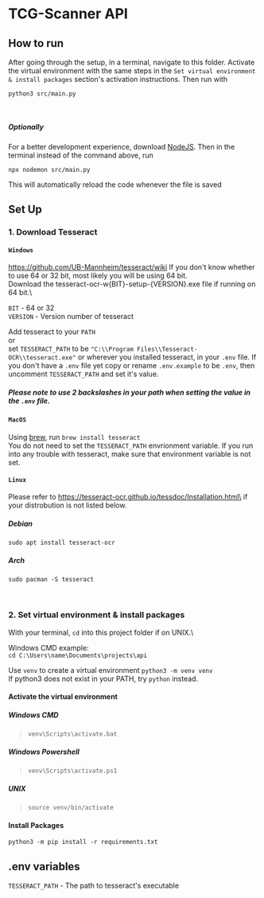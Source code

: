 # TCG-Scanner API

## How to run

After going through the setup, in a terminal,
navigate to this folder. Activate the virtual environment with the same steps
in the `Set virtual environment & install packages` section's activation instructions.
Then run with

```
python3 src/main.py
```

<br>

##### Optionally
For a better development experience, download [NodeJS](https://nodejs.org/en/download/). Then in the terminal instead of the command above, run

```
npx nodemon src/main.py
```

This will automatically reload the code whenever the file is saved

## Set Up

### 1. Download Tesseract

#### `Windows`

https://github.com/UB-Mannheim/tesseract/wiki
If you don't know whether to use 64 or 32 bit, most likely you will be using 64 bit.\
Download the tesseract-ocr-w{BIT}-setup-{VERSION}.exe file if running on 64 bit.\

`BIT` - 64 or 32\
`VERSION` - Version number of tesseract

Add tesseract to your `PATH`\
or\
set `TESSERACT_PATH` to be
`"C:\\Program Files\\Tesseract-OCR\\tesseract.exe"` or wherever you installed tesseract,
in your `.env` file. If you don't have a `.env` file yet copy or rename `.env.example`
to be `.env`, then uncomment `TESSERACT_PATH` and set it's value.

##### Please note to use 2 backslashes in your path when setting the value in the `.env` file.

#### `MacOS`

Using [brew](https://brew.sh/), run `brew install tesseract`\
You do not need to set the `TESSERACT_PATH` envrionment variable.
If you run into any trouble with tesseract, make sure that environment variable
is not set.

#### `Linux`

Please refer to https://tesseract-ocr.github.io/tessdoc/Installation.html\
if your distrobution is not listed below.

##### Debian

`sudo apt install tesseract-ocr`

##### Arch

`sudo pacman -S tesseract`

 <br>

### 2. Set virtual environment & install packages

With your terminal, `cd` into this project folder if on UNIX.\

Windows CMD example:\
`cd C:\Users\name\Documents\projects\api`

Use `venv` to create a virtual environment
`python3 -m venv venv`\
If python3 does not exist in your PATH, try `python` instead.

#### Activate the virtual environment

##### Windows CMD

> `venv\Scripts\activate.bat`

##### Windows Powershell

> `venv\Scripts\activate.ps1`

##### UNIX

> `source venv/bin/activate`

#### Install Packages

`python3 -m pip install -r requirements.txt`

## .env variables

`TESSERACT_PATH` - The path to tesseract's executable
